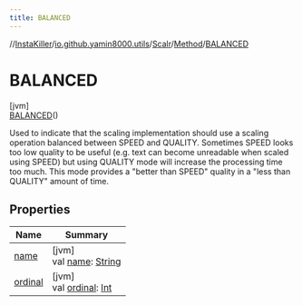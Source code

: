 ```yaml
---
title: BALANCED
---
```

//[InstaKiller](../../../../../index.html)/[io.github.yamin8000.utils](../../../index.html)/[Scalr](../../index.html)/[Method](../index.html)/[BALANCED](index.html)



# BALANCED



[jvm]\
[BALANCED](index.html)()



Used to indicate that the scaling implementation should use a scaling operation balanced between SPEED and QUALITY. Sometimes SPEED looks too low quality to be useful (e.g. text can become unreadable when scaled using SPEED) but using QUALITY mode will increase the processing time too much. This mode provides a "better than SPEED" quality in a "less than QUALITY" amount of time.



## Properties


| Name | Summary |
|---|---|
| [name](../../-rotation/-c-w_90/index.html#-372974862%2FProperties%2F863300109) | [jvm]<br>val [name](../../-rotation/-c-w_90/index.html#-372974862%2FProperties%2F863300109): [String](https://kotlinlang.org/api/latest/jvm/stdlib/kotlin/-string/index.html) |
| [ordinal](../../-rotation/-c-w_90/index.html#-739389684%2FProperties%2F863300109) | [jvm]<br>val [ordinal](../../-rotation/-c-w_90/index.html#-739389684%2FProperties%2F863300109): [Int](https://kotlinlang.org/api/latest/jvm/stdlib/kotlin/-int/index.html) |

